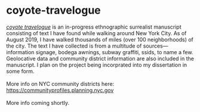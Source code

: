 # coyote-travelogue

<a href="https://static.tumblr.com/7ggoisn/z6kpvzx04/coyote_travelogue.pdf"><i>coyote travelogue</i></a> is an in-progress ethnographic surrealist manuscript consisting of text I have found while walking around New York City. 
As of August 2019, I have walked thousands of miles (over 100 neighborhoods) of the city. The text I have collected is from a multitude of sources—information signage, bodega awnings, subway graffiti, ssids, to name a few. Geolocative data and community district information are also included in the manuscript. I plan on
the project being incorprated into my dissertation in some form.<br>
<br>
More info on NYC community districts here: https://communityprofiles.planning.nyc.gov<br>
<br>
More info coming shortly. 
